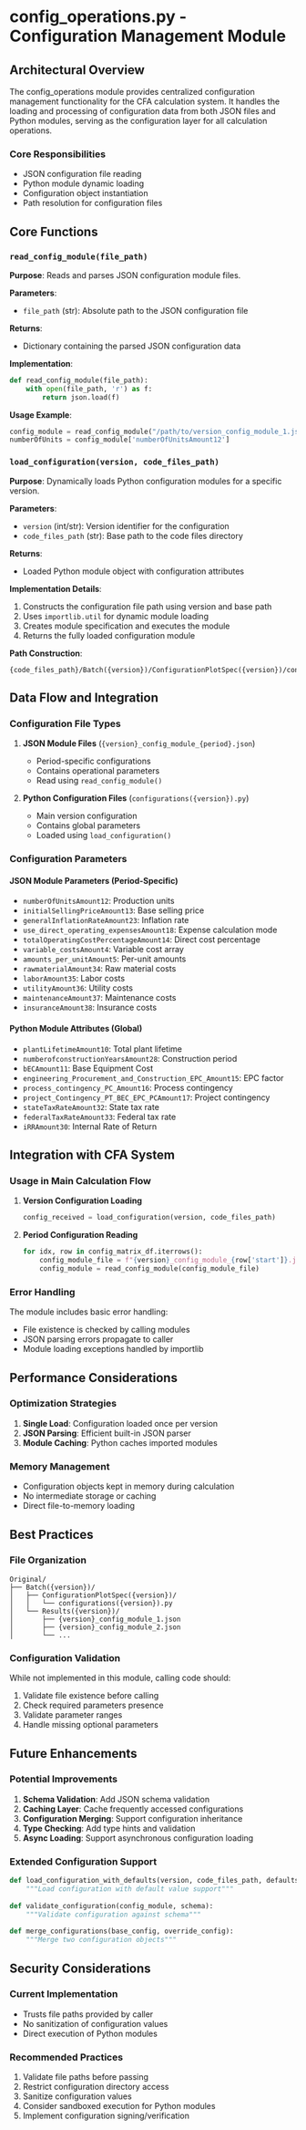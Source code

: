 # config_operations.py - Configuration Management Module

## Architectural Overview

The config_operations module provides centralized configuration management functionality for the CFA calculation system. It handles the loading and processing of configuration data from both JSON files and Python modules, serving as the configuration layer for all calculation operations.

### Core Responsibilities
- JSON configuration file reading
- Python module dynamic loading
- Configuration object instantiation
- Path resolution for configuration files

## Core Functions

### `read_config_module(file_path)`

**Purpose**: Reads and parses JSON configuration module files.

**Parameters**:
- `file_path` (str): Absolute path to the JSON configuration file

**Returns**:
- Dictionary containing the parsed JSON configuration data

**Implementation**:
```python
def read_config_module(file_path):
    with open(file_path, 'r') as f:
        return json.load(f)
```

**Usage Example**:
```python
config_module = read_config_module("/path/to/version_config_module_1.json")
numberOfUnits = config_module['numberOfUnitsAmount12']
```

### `load_configuration(version, code_files_path)`

**Purpose**: Dynamically loads Python configuration modules for a specific version.

**Parameters**:
- `version` (int/str): Version identifier for the configuration
- `code_files_path` (str): Base path to the code files directory

**Returns**:
- Loaded Python module object with configuration attributes

**Implementation Details**:
1. Constructs the configuration file path using version and base path
2. Uses `importlib.util` for dynamic module loading
3. Creates module specification and executes the module
4. Returns the fully loaded configuration module

**Path Construction**:
```
{code_files_path}/Batch({version})/ConfigurationPlotSpec({version})/configurations({version}).py
```

## Data Flow and Integration

### Configuration File Types

1. **JSON Module Files** (`{version}_config_module_{period}.json`)
   - Period-specific configurations
   - Contains operational parameters
   - Read using `read_config_module()`

2. **Python Configuration Files** (`configurations({version}).py`)
   - Main version configuration
   - Contains global parameters
   - Loaded using `load_configuration()`

### Configuration Parameters

#### JSON Module Parameters (Period-Specific)
- `numberOfUnitsAmount12`: Production units
- `initialSellingPriceAmount13`: Base selling price
- `generalInflationRateAmount23`: Inflation rate
- `use_direct_operating_expensesAmount18`: Expense calculation mode
- `totalOperatingCostPercentageAmount14`: Direct cost percentage
- `variable_costsAmount4`: Variable cost array
- `amounts_per_unitAmount5`: Per-unit amounts
- `rawmaterialAmount34`: Raw material costs
- `laborAmount35`: Labor costs
- `utilityAmount36`: Utility costs
- `maintenanceAmount37`: Maintenance costs
- `insuranceAmount38`: Insurance costs

#### Python Module Attributes (Global)
- `plantLifetimeAmount10`: Total plant lifetime
- `numberofconstructionYearsAmount28`: Construction period
- `bECAmount11`: Base Equipment Cost
- `engineering_Procurement_and_Construction_EPC_Amount15`: EPC factor
- `process_contingency_PC_Amount16`: Process contingency
- `project_Contingency_PT_BEC_EPC_PCAmount17`: Project contingency
- `stateTaxRateAmount32`: State tax rate
- `federalTaxRateAmount33`: Federal tax rate
- `iRRAmount30`: Internal Rate of Return

## Integration with CFA System

### Usage in Main Calculation Flow

1. **Version Configuration Loading**
   ```python
   config_received = load_configuration(version, code_files_path)
   ```

2. **Period Configuration Reading**
   ```python
   for idx, row in config_matrix_df.iterrows():
       config_module_file = f"{version}_config_module_{row['start']}.json"
       config_module = read_config_module(config_module_file)
   ```

### Error Handling

The module includes basic error handling:
- File existence is checked by calling modules
- JSON parsing errors propagate to caller
- Module loading exceptions handled by importlib

## Performance Considerations

### Optimization Strategies
1. **Single Load**: Configuration loaded once per version
2. **JSON Parsing**: Efficient built-in JSON parser
3. **Module Caching**: Python caches imported modules

### Memory Management
- Configuration objects kept in memory during calculation
- No intermediate storage or caching
- Direct file-to-memory loading

## Best Practices

### File Organization
```
Original/
├── Batch({version})/
│   ├── ConfigurationPlotSpec({version})/
│   │   └── configurations({version}).py
│   └── Results({version})/
│       ├── {version}_config_module_1.json
│       ├── {version}_config_module_2.json
│       └── ...
```

### Configuration Validation
While not implemented in this module, calling code should:
1. Validate file existence before calling
2. Check required parameters presence
3. Validate parameter ranges
4. Handle missing optional parameters

## Future Enhancements

### Potential Improvements
1. **Schema Validation**: Add JSON schema validation
2. **Caching Layer**: Cache frequently accessed configurations
3. **Configuration Merging**: Support configuration inheritance
4. **Type Checking**: Add type hints and validation
5. **Async Loading**: Support asynchronous configuration loading

### Extended Configuration Support
```python
def load_configuration_with_defaults(version, code_files_path, defaults=None):
    """Load configuration with default value support"""
    
def validate_configuration(config_module, schema):
    """Validate configuration against schema"""
    
def merge_configurations(base_config, override_config):
    """Merge two configuration objects"""
```

## Security Considerations

### Current Implementation
- Trusts file paths provided by caller
- No sanitization of configuration values
- Direct execution of Python modules

### Recommended Practices
1. Validate file paths before passing
2. Restrict configuration directory access
3. Sanitize configuration values
4. Consider sandboxed execution for Python modules
5. Implement configuration signing/verification